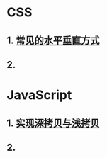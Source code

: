 # CSS

## 1. [常见的水平垂直方式](./css/01-常见的水平垂直方式)

## 2. 

# JavaScript

## 1. [实现深拷贝与浅拷贝](./javascript/01-深拷贝与浅拷贝)

## 2. 